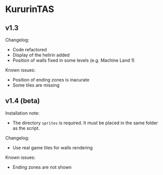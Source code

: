 # KururinTAS

## v1.3

Changelog:
 - Code refactored
 - Display of the helirin added
 - Position of walls fixed in some levels (e.g. Machine Land 1)
 
Known issues:
 - Position of ending zones is inacurate
 - Some tiles are missing

## v1.4 (beta)

Installation note:
 - The directory `sprites` is required. It must be placed in the same folder as the script.

Changelog:
 - Use real game tiles for walls rendering
 
Known issues:
 - Ending zones are not shown
